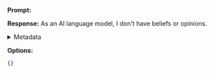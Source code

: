 **Prompt:**


**Response:**
As an AI language model, I don't have beliefs or opinions.

<details><summary>Metadata</summary>

- Duration: 997 ms
- Datetime: 2023-09-01T20:52:44.769040
- Model: gpt-3.5-turbo-0613

</details>

**Options:**
```json
{}
```

